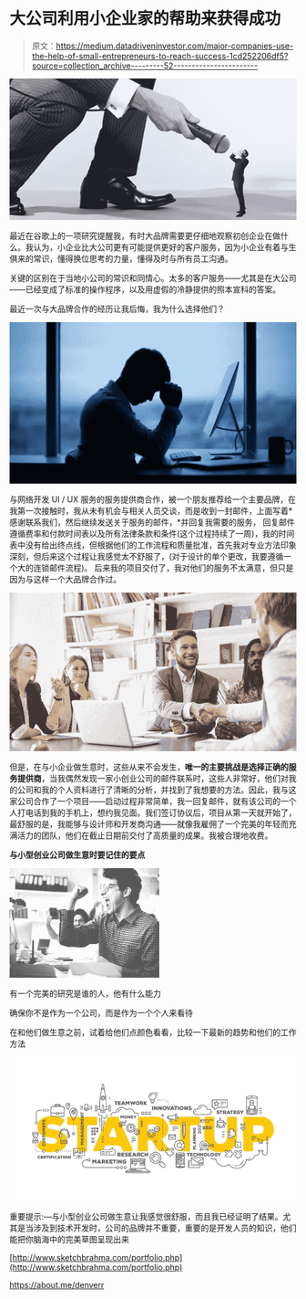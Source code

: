 # 大公司利用小企业家的帮助来获得成功

> 原文：<https://medium.datadriveninvestor.com/major-companies-use-the-help-of-small-entrepreneurs-to-reach-success-1cd252206df5?source=collection_archive---------52----------------------->

![](img/aa75c3a80bcaf1ea4619e6720d9931e6.png)

最近在谷歌上的一项研究提醒我，有时大品牌需要更仔细地观察初创企业在做什么。我认为，小企业比大公司更有可能提供更好的客户服务，因为小企业有着与生俱来的常识，懂得换位思考的力量，懂得及时与所有员工沟通。

关键的区别在于当地小公司的常识和同情心。太多的客户服务——尤其是在大公司——已经变成了标准的操作程序，以及用虚假的冷静提供的照本宣科的答案。

最近一次与大品牌合作的经历让我后悔，我为什么选择他们？

![](img/4d6a1cf171308f9b673c02959642b07e.png)

与网络开发 UI / UX 服务的服务提供商合作，被一个朋友推荐给一个主要品牌，在我第一次接触时，我从未有机会与相关人员交谈，而是收到一封邮件，上面写着*感谢联系我们，然后继续发送关于服务的邮件，*并回复我需要的服务， 回复邮件遵循费率和付款时间表以及所有法律条款和条件(这个过程持续了一周)，我的时间表中没有给出终点线，但根据他们的工作流程和质量批准，首先我对专业方法印象深刻，但后来这个过程让我感觉太不舒服了，(对于设计的单个更改，我要遵循一个大的连锁邮件流程)。 后来我的项目交付了，我对他们的服务不太满意，但只是因为与这样一个大品牌合作过。

![](img/fc736bc527d4f4926f2fb1bccf450091.png)

但是，在与小企业做生意时，这些从来不会发生，**唯一的主要挑战是选择正确的服务提供商**，当我偶然发现一家小创业公司的邮件联系时，这些人非常好，他们对我的公司和我的个人资料进行了清晰的分析，并找到了我想要的方法。因此，我与这家公司合作了一个项目——启动过程非常简单，我一回复邮件，就有该公司的一个人打电话到我的手机上，想约我见面。我们签订协议后，项目从第一天就开始了，最舒服的是，我能够与设计师和开发商沟通——就像我雇佣了一个完美的年轻而充满活力的团队，他们在截止日期前交付了高质量的成果。我被合理地收费。

**与小型创业公司做生意时要记住的要点**

![](img/98164a83e0787b15d6b915284649fced.png)

有一个完美的研究是谁的人，他有什么能力

确保你不是作为一个公司，而是作为一个个人来看待

在和他们做生意之前，试着给他们点颜色看看，比较一下最新的趋势和他们的工作方法

![](img/9e344335d1c1703ef8be376baafd1c3e.png)

重要提示:—与小型创业公司做生意让我感觉很舒服，而且我已经证明了结果。尤其是当涉及到技术开发时，公司的品牌并不重要，重要的是开发人员的知识，他们能把你脑海中的完美草图呈现出来

[http://www.sketchbrahma.com/portfolio.php](http://www.sketchbrahma.com/portfolio.php)

https://about.me/denverr